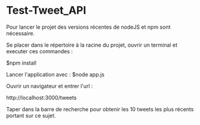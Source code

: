 # Test-Tweet_API
Pour lancer le projet des versions récentes de nodeJS et npm sont nécessaire.

Se placer dans le répertoire à la racine du projet, ouvrir un terminal et executer ces commandes : 

$npm install 

Lancer l'application avec :
$node app.js

Ouvrir un navigateur et entrer l'url :

http://localhost:3000/tweets

Taper dans la barre de recherche pour obtenir les 10 tweets les plus récents portant sur ce sujet.
